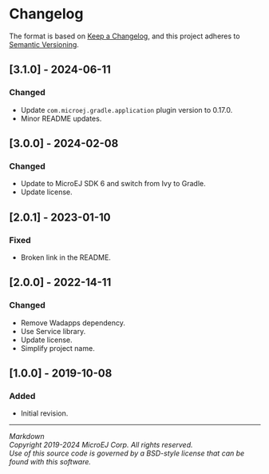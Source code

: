 # Changelog

The format is based on [Keep a Changelog](https://keepachangelog.com/en/1.0.0/),
and this project adheres to [Semantic Versioning](https://semver.org/spec/v2.0.0.html).

## [3.1.0] - 2024-06-11

### Changed

- Update ``com.microej.gradle.application`` plugin version to 0.17.0.
- Minor README updates.

## [3.0.0] - 2024-02-08

### Changed

  - Update to MicroEJ SDK 6 and switch from Ivy to Gradle.
  - Update license.

## [2.0.1] - 2023-01-10

### Fixed

  - Broken link in the README.

## [2.0.0] - 2022-14-11

### Changed

  - Remove Wadapps dependency.
  - Use Service library.
  - Update license.
  - Simplify project name.

## [1.0.0] - 2019-10-08

### Added

  - Initial revision.

---  
_Markdown_   
_Copyright 2019-2024 MicroEJ Corp. All rights reserved._   
_Use of this source code is governed by a BSD-style license that can be found with this software._